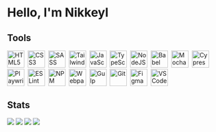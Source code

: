 # **Hello, I'm Nikkeyl**

## Tools

<img src="https://cdn.jsdelivr.net/gh/devicons/devicon/icons/html5/html5-plain-wordmark.svg" width="40" height="40" title="HTML5">&nbsp;
<img src="https://cdn.jsdelivr.net/gh/devicons/devicon/icons/css3/css3-plain-wordmark.svg" width="40" height="40" title="CSS3">&nbsp;
<img src="https://cdn.jsdelivr.net/gh/devicons/devicon/icons/sass/sass-original.svg" width="40" height="40" title="SASS">&nbsp;
<img src="https://cdn.jsdelivr.net/gh/devicons/devicon/icons/tailwindcss/tailwindcss-original.svg" width="40" height="40" title="Tailwind">&nbsp;
<img src="https://cdn.jsdelivr.net/gh/devicons/devicon/icons/javascript/javascript-original.svg" width="40" height="40" title="JavaScript">&nbsp;
<img src="https://cdn.jsdelivr.net/gh/devicons/devicon/icons/typescript/typescript-original.svg" width="40" height="40" title="TypeScript">&nbsp;
<img src="https://cdn.jsdelivr.net/gh/devicons/devicon/icons/nodejs/nodejs-original.svg" width="40" height="40" title="NodeJS">&nbsp;
<img src="https://cdn.jsdelivr.net/gh/devicons/devicon/icons/babel/babel-original.svg" width="40" height="40" title="Babel">&nbsp;
<img src="https://cdn.jsdelivr.net/gh/devicons/devicon/icons/mocha/mocha-plain.svg" width="40" height="40" title="Mocha">&nbsp;
<img src="https://cdn.jsdelivr.net/gh/devicons/devicon/icons/cypressio/cypressio-original.svg" width="40" height="40" title="Cypress">&nbsp;
<img src="https://cdn.jsdelivr.net/gh/devicons/devicon/icons/playwright/playwright-original.svg" width="40" height="40" title="Playwright">&nbsp;
<img src="https://cdn.jsdelivr.net/gh/devicons/devicon/icons/eslint/eslint-original.svg" width="40" height="40" title="ESLint">&nbsp;
<img src="https://cdn.jsdelivr.net/gh/devicons/devicon/icons/npm/npm-original-wordmark.svg" width="40" height="40" title="NPM">&nbsp;
<img src="https://cdn.jsdelivr.net/gh/devicons/devicon/icons/webpack/webpack-original.svg" width="40" height="40" title="Webpack">&nbsp;
<img src="https://cdn.jsdelivr.net/gh/devicons/devicon/icons/gulp/gulp-plain.svg" width="40" height="40" title="Gulp">&nbsp;
<img src="https://cdn.jsdelivr.net/gh/devicons/devicon/icons/git/git-original.svg" width="40" height="40" title="Git">&nbsp;
<img src="https://cdn.jsdelivr.net/gh/devicons/devicon/icons/figma/figma-original.svg" width="40" height="40" title="Figma">&nbsp;
<img src="https://cdn.jsdelivr.net/gh/devicons/devicon/icons/vscode/vscode-original.svg" width="40" height="40" title="VSCode">&nbsp;

## Stats

![](http://github-profile-summary-cards.vercel.app/api/cards/profile-details?username=nikkeyl&theme=2077)
![](http://github-profile-summary-cards.vercel.app/api/cards/repos-per-language?username=nikkeyl&theme=2077)
![](http://github-profile-summary-cards.vercel.app/api/cards/most-commit-language?username=nikkeyl&theme=2077)
![](http://github-profile-summary-cards.vercel.app/api/cards/stats?username=nikkeyl&theme=2077)
